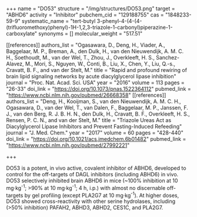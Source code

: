 +++
name = "DO53"
structure = "/img/structures/DO53.png"
target = "ABHD6"
activity = "Inhibitor"
pubchem_cid = "129188755"
cas = "1848233-59-9"
systematic_name = "tert-butyl 3-phenyl-4-(4-(4-(trifluoromethoxy)phenyl)-1H-1,2,3-triazole-1-carbonyl)piperazine-1-carboxylate"
synonyms = []
molecular_weight = "517.51"


[[references]]
authors_list = "Ogasawara, D., Deng, H., Viader, A., Baggelaar, M. P., Breman, A., den Dulk, H., van den Nieuwendijk, A. M. C. H., Soethoudt, M., van der Wel, T., Zhou, J., Overkleeft, H. S., Sanchez-Alavez, M., Mori, S., Nguyen, W., Conti, B., Liu, X., Chen, Y., Liu, Q.-s., Cravatt, B. F., and van der Stelt, M."
title = "Rapid and profound rewiring of brain lipid signaling networks by acute diacylglycerol lipase inhibition"
journal = "Proc. Nat. Acad. Sci. USA"
year = "2016"
volume = 113
pages = "26-33"
doi_link = "https://doi.org/10.1073/pnas.1522364112"
pubmed_link = "https://www.ncbi.nlm.nih.gov/pubmed/26668358"
[[references]]
authors_list = "Deng, H., Kooijman, S., van den Nieuwendijk, A. M. C. H., Ogasawara, D., van der Wel, T., van Dalen, F., Baggelaar, M. P., Janssen, F. J., van den Berg, R. J. B. H. N., den Dulk, H., Cravatt, B. F., Overkleeft, H. S., Rensen, P. C. N., and van der Stelt, M."
title = "Triazole Ureas Act as Diacylglycerol Lipase Inhibitors and Prevent Fasting-Induced Refeeding"
journal = "J. Med. Chem."
year = "2017"
volume = 60
pages = "428-440"
doi_link = "https://doi.org/10.1021/acs.jmedchem.6b01482"
pubmed_link = "https://www.ncbi.nlm.nih.gov/pubmed/27992221"

+++

DO53 is a potent, in vivo active, covalent inhibitor of ABHD6, developed to control for the off-targets of DAGL inhibitors (including ABHD6) in vivo. DO53 selectively inhibited brain ABHD6 in mice (~100% inhibition at 10 mg·kg<sup>-1</sup>; &gt;90% at 10 mg·kg<sup>-1</sup>; 4 h, i.p.) with almost no discernable off-targets by gel profiling (except PLA2G7 at 10 mg·kg<sup>-1</sup>). At higher doses, DO53 showed cross-reactivity with other serine hydrolases, including (&gt;50% inhibition) PAFAH2, ABHD3, ABHD2, CES1C, and PLA2G7.
